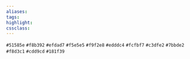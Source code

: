 ```yaml
---
aliases:  
tags:
highlight:  
cssclass:
---
```


`#51585e`
`#f8b392`
`#efdad7`
`#f5e5e5`
`#f9f2e8`
`#edddc4`
`#fcfbf7`
`#c3dfe2`
`#7bbde2`
`#f8d3c1`
`#cdd9cd`
`#181f39`
